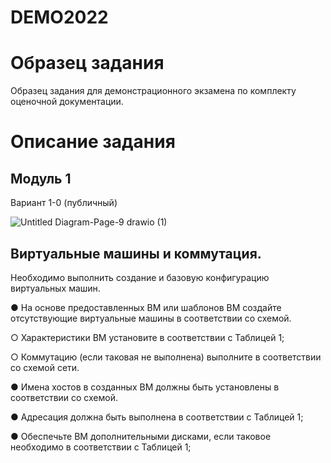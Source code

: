 # DEMO2022

# Образец задания
Образец задания для демонстрационного экзамена по комплекту оценочной
документации.

# Описание задания
## Модуль 1
Вариант 1-0 (публичный)

![Untitled Diagram-Page-9 drawio (1)](https://user-images.githubusercontent.com/79700810/149122755-73e58784-a1f7-4df9-b685-d81e473f26a3.png)

## Виртуальные машины и коммутация.
Необходимо выполнить создание и базовую конфигурацию виртуальных
машин.

● На основе предоставленных ВМ или шаблонов ВМ создайте отсутствующие виртуальные машины в соответствии со схемой.

○ Характеристики ВМ установите в соответствии с Таблицей 1;

○ Коммутацию (если таковая не выполнена) выполните в соответствии со схемой сети.

● Имена хостов в созданных ВМ должны быть установлены в соответствии со схемой.

● Адресация должна быть выполнена в соответствии с Таблицей 1;

● Обеспечьте ВМ дополнительными дисками, если таковое необходимо в соответствии с Таблицей 1;


